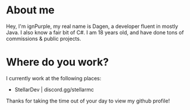 # About me

Hey, I'm ignPurple, my real name is Dagen, a developer fluent in mostly Java. I also know a fair bit of C#.
I am 18 years old, and have done tons of commissions & public projects.

# Where do you work?
I currently work at the following places:

- StellarDev | discord.gg/stellarmc

Thanks for taking the time out of your day to view my github profile!

